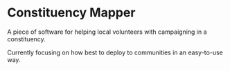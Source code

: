 # Constituency Mapper
A piece of software for helping local volunteers with campaigning in a constituency.

Currently focusing on how best to deploy to communities in an easy-to-use way.